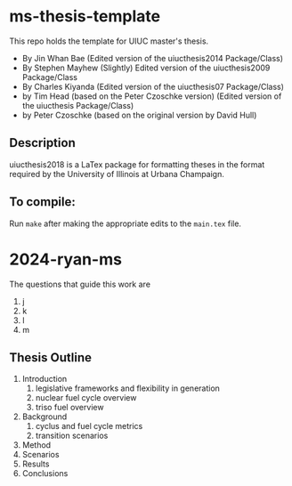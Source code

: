 # ms-thesis-template
This repo holds the template for UIUC master's thesis.

- By Jin Whan Bae (Edited version of the uiucthesis2014 Package/Class)
- By Stephen Mayhew (Slightly) Edited version of the uiucthesis2009 Package/Class
- By Charles Kiyanda (Edited version of the uiucthesis07 Package/Class)
- by Tim Head (based on the Peter Czoschke version) (Edited version of the uiucthesis Package/Class)
- by Peter Czoschke (based on the original version by David Hull)

## Description
uiucthesis2018 is a LaTex package for formatting theses in the format required by the University of Illinois at Urbana Champaign.

## To compile:
Run `make` after making the appropriate edits to the `main.tex` file.

# 2024-ryan-ms
The questions that guide this work are
1. j
2. k
3. l
4. m

## Thesis Outline
1. Introduction
   1. legislative frameworks and flexibility in generation
   2. nuclear fuel cycle overview
   3. triso fuel overview
2. Background
   1. cyclus and fuel cycle metrics
   2. transition scenarios
3. Method
4. Scenarios
5. Results
6. Conclusions
